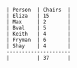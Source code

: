     | Person  | Chairs  |
    | Eliza   | 15      |
    | Max     | 2       |
    | Bval    | 5       |
    | Keith   | 4       |
    | Fryman  | 6       |
    | Shay    | 4       |
    ---------------------
    |         | 37      |
